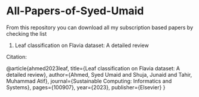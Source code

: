 # All-Papers-of-Syed-Umaid
From this repository you can download all my subscription based papers by checking the list

1. Leaf classification on Flavia dataset: A detailed review

Citation:

@article{ahmed2023leaf,
  title={Leaf classification on Flavia dataset: A detailed review},
  author={Ahmed, Syed Umaid and Shuja, Junaid and Tahir, Muhammad Atif},
  journal={Sustainable Computing: Informatics and Systems},
  pages={100907},
  year={2023},
  publisher={Elsevier}
}
